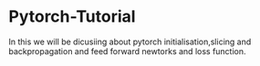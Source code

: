 # Pytorch-Tutorial
 In this we will be dicusiing about pytorch initialisation,slicing and backpropagation and feed forward newtorks and loss function.
